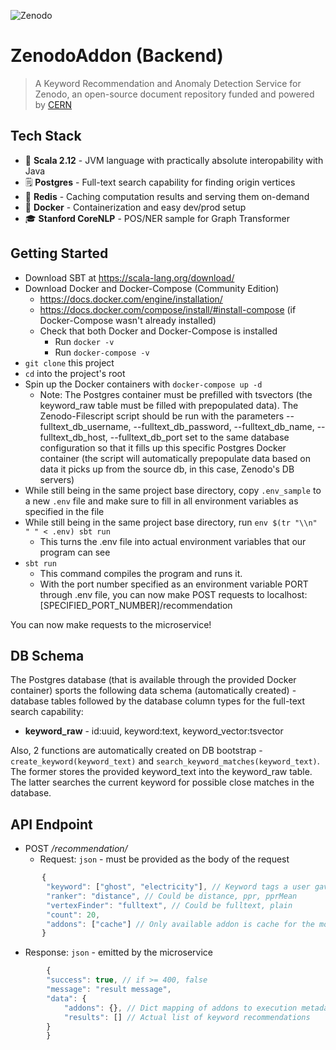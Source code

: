 ![Zenodo](http://about.zenodo.org/static/img/logos/zenodo-gradient-square.svg)
# ZenodoAddon (Backend)
> A Keyword Recommendation and Anomaly Detection Service for Zenodo, an open-source document repository funded and powered by [CERN](http://cern.ch)

## Tech Stack
* 🐍 **Scala 2.12** - JVM language with practically absolute interopability with Java
* 🗒️ **Postgres** - Full-text search capability for finding origin vertices
* 🐛 **Redis** - Caching computation results and serving them on-demand
* 🐋 **Docker** - Containerization and easy dev/prod setup
* 🎓 **Stanford CoreNLP** - POS/NER sample for Graph Transformer

## Getting Started
* Download SBT at https://scala-lang.org/download/
* Download Docker and Docker-Compose (Community Edition)
  * https://docs.docker.com/engine/installation/
  * https://docs.docker.com/compose/install/#install-compose (if Docker-Compose wasn't already installed)
  * Check that both Docker and Docker-Compose is installed
    * Run `docker -v`
    * Run `docker-compose -v`
* `git clone` this project 
* `cd` into the project's root
* Spin up the Docker containers with `docker-compose up -d`
  * Note: The Postgres container must be prefilled with tsvectors (the keyword_raw table must be filled with prepopulated data). The Zenodo-Filescript script should be run with the parameters --fulltext_db_username, --fulltext_db_password, --fulltext_db_name, --fulltext_db_host, --fulltext_db_port set to the same database configuration so that it fills up this specific Postgres Docker container (the script will automatically prepopulate data based on data it picks up from the source db, in this case, Zenodo's DB servers)
* While still being in the same project base directory, copy `.env_sample` to a new `.env` file and make sure to fill in all environment variables as specified in the file
* While still being in the same project base directory, run `env $(tr "\\n" " " < .env) sbt run`
  * This turns the .env file into actual environment variables that our program can see
* `sbt run` 
  * This command compiles the program and runs it.
  * With the port number specified as an environment variable PORT through .env file, you can now make POST requests to localhost:[SPECIFIED_PORT_NUMBER]/recommendation

You can now make requests to the microservice!


## DB Schema
The Postgres database (that is available through the provided Docker container) sports the following data schema (automatically created) - database tables followed by the database column types for the full-text search capability:
* **keyword_raw** - id:uuid, keyword:text, keyword_vector:tsvector

Also, 2 functions are automatically created on DB bootstrap - `create_keyword(keyword_text)` and `search_keyword_matches(keyword_text)`. The former stores the provided keyword_text into the keyword_raw table. The latter searches the current keyword for possible close matches in the database.


## API Endpoint
* POST _/recommendation/_
  * Request: `json` - must be provided as the body of the request

```javascript
       {
        "keyword": ["ghost", "electricity"], // Keyword tags a user gave
        "ranker": "distance", // Could be distance, ppr, pprMean
        "vertexFinder": "fulltext", // Could be fulltext, plain
        "count": 20,
        "addons": ["cache"] // Only available addon is cache for the moment. (optional)
       }
```
  * Response: `json` - emitted by the microservice

```javascript
        {
        "success": true, // if >= 400, false
        "message": "result message",
        "data": {
            "addons": {}, // Dict mapping of addons to execution metadata
            "results": [] // Actual list of keyword recommendations
        }
        }
```
